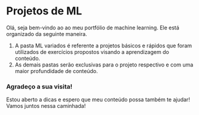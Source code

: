 # Projetos de ML

Olá, seja bem-vindo ao ao meu portfólio de machine learning.
Ele está organizado da seguinte maneira.
1. A pasta ML variados é referente a projetos básicos e rápidos que foram utilizados de exercícios propostos visando a aprendizagem do conteúdo.
2. As demais pastas serão exclusivas para o projeto respectivo e com uma maior profundidade de conteúdo.

### Agradeço a sua visita!
Estou aberto a dicas e espero que meu conteúdo possa também te ajudar!
Vamos juntos nessa caminhada!
